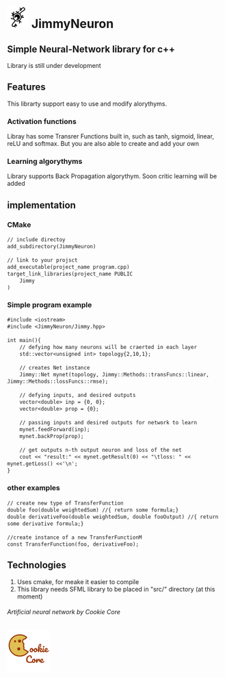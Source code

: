 # ![alt text](res/jimmy_neuron_logo_50x.png "Cookie Core logo") JimmyNeuron

## Simple Neural-Network library for c++
Library is still under development

## Features
This librarty support easy to use and modify alorythyms.

### Activation functions
Libray has some Transrer Functions built in, such as tanh, sigmoid, linear, reLU and softmax.
But you are also able to create and add your own

### Learning algorythyms
Library supports Back Propagation algorythym.
Soon critic learning will be added

## implementation
### CMake
    // include directoy
    add_subdirectory(JimmyNeuron)

    // link to your projsct
    add_executable(project_name program.cpp)
    target_link_libraries(project_name PUBLIC
        Jimmy
    )
### Simple program example
    #include <iostream>
    #include <JimmyNeuron/Jimmy.hpp>

    int main(){
        // defying how many neurons will be craerted in each layer
        std::vector<unsigned int> topology{2,10,1}; 

        // creates Net instance
        Jimmy::Net mynet(topology, Jimmy::Methods::transFuncs::linear, Jimmy::Methods::lossFuncs::rmse);

        // defying inputs, and desired outputs
        vector<double> inp = {0, 0};
        vector<double> prop = {0};

        // passing inputs and desired outputs for network to learn 
        mynet.feedForward(inp);
        mynet.backProp(prop);

        // get outputs n-th output neuron and loss of the net
        cout << "result:" << mynet.getResult(0) << "\tloss: " << mynet.getLoss() <<'\n';
    }
### other examples
    // create new type of TransferFunction
    double foo(double weightedSum) //{ return some formula;}
    double derivativeFoo(double weightedSum, double fooOutput) //{ return some derivative formula;}

    //create instance of a new TransferFunctionM
    const TransferFunction(foo, derivativeFoo);


## Technologies

1. Uses cmake, for meake it easier to compile
2. This library needs SFML library to be placed in "src/" directory (at this moment)


###### Artificial neural network by Cookie Core 
![alt text](res/CookieCoreLogo_100x100.png "Cookie Core logo")
